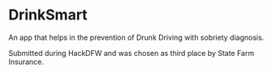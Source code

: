 # DrinkSmart
An app that helps in the prevention of Drunk Driving with sobriety diagnosis.

Submitted during HackDFW and was chosen as third place by State Farm Insurance.
